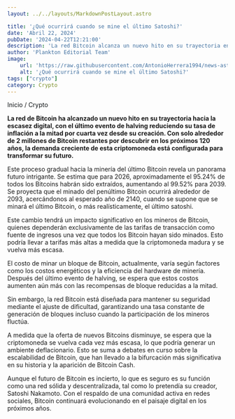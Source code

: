 ```yaml
---
layout: ../../layouts/MarkdownPostLayout.astro

title: '¿Qué ocurrirá cuando se mine el último Satoshi?'
date: 'Abril 22, 2024'
pubDate: '2024-04-22T12:21:00'
description: 'La red Bitcoin alcanza un nuevo hito en su trayectoria en el último evento de halving, reduciendo su tasa de inflación a la mitad por cuarta vez en su historia.'
author: 'Plankton Editorial Team'
image:
    url: 'https://raw.githubusercontent.com/AntonioHerrera1994/news-astro/master/src/assets/crypto/crypto90.webp'
    alt: '¿Qué ocurrirá cuando se mine el último Satoshi?'
tags: ["crypto"]
category: Crypto
---
```


<span><a href="/" style="text-decoration:none;color:#0F1416">Inicio</a> / <a href="/crypto" style="text-decoration:none;color:#0F1416">Crypto</a></span>


<p style="font-weight: bold;">La red de Bitcoin ha alcanzado un nuevo hito en su trayectoria hacia la escasez digital, con el último evento de halving reduciendo su tasa de inflación a la mitad por cuarta vez desde su creación. Con solo alrededor de 2 millones de Bitcoin restantes por descubrir en los próximos 120 años, la demanda creciente de esta criptomoneda está configurada para transformar su futuro.</p>

Este proceso gradual hacia la minería del último Bitcoin revela un panorama futuro intrigante. Se estima que para 2026, aproximadamente el 95.24% de todos los Bitcoins habrán sido extraídos, aumentando al 99.52% para 2039. Se proyecta que el minado del penúltimo Bitcoin ocurrirá alrededor de 2093, acercándonos al esperado año de 2140, cuando se supone que se minará el último Bitcoin, o más realísticamente, el último satoshi.

Este cambio tendrá un impacto significativo en los mineros de Bitcoin, quienes dependerán exclusivamente de las tarifas de transacción como fuente de ingresos una vez que todos los Bitcoin hayan sido minados. Esto podría llevar a tarifas más altas a medida que la criptomoneda madura y se vuelva más escasa.

El costo de minar un bloque de Bitcoin, actualmente, varía según factores como los costos energéticos y la eficiencia del hardware de minería. Después del último evento de halving, se espera que estos costos aumenten aún más con las recompensas de bloque reducidas a la mitad.

Sin embargo, la red Bitcoin está diseñada para mantener su seguridad mediante el ajuste de dificultad, garantizando una tasa constante de generación de bloques incluso cuando la participación de los mineros fluctúa. 

A medida que la oferta de nuevos Bitcoins disminuye, se espera que la criptomoneda se vuelva cada vez más escasa, lo que podría generar un ambiente deflacionario. Esto se suma a debates en curso sobre la escalabilidad de Bitcoin, que han llevado a la bifurcación más significativa en su historia y la aparición de Bitcoin Cash.

Aunque el futuro de Bitcoin es incierto, lo que es seguro es su función como una red sólida y descentralizada, tal como lo pretendía su creador, Satoshi Nakamoto. Con el respaldo de una comunidad activa en redes sociales, Bitcoin continuará evolucionando en el paisaje digital en los próximos años.
